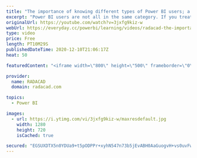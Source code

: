 ```yaml
---
title: "The importance of knowing different types of Power BI users; a governance approach"
excerpt: "Power BI users are not all in the same category. If you treat everyone the same, then you wouldn't have a successful Power BI adoption. You would likely spend too much on the training and gain much less of adoption. In this video, I'll explain what are the different types of users and what are proper"
originalUrl: https://youtube.com/watch?v=3jxfg9kiz-w
webUrl: https://everyday.cc/powerbi/learning/videos/radacad-the-importance-of-knowing-different-types-of-power-bi-users-a-governance-approach/
type: video
price: Free
length: PT10M29S
publishedDateTime: 2020-12-10T21:06:17Z
heat: 50

featuredContent: "<iframe width=\"800\" height=\"500\" frameborder=\"0\" src=\"https://www.youtube.com/embed/3jxfg9kiz-w\" allow=\"accelerometer; autoplay; encrypted-media; gyroscope; picture-in-picture\" allowfullscreen></iframe>"

provider:
  name: RADACAD
  domain: radacad.com

topics:
  - Power BI

images:
  - url: https://i.ytimg.com/vi/3jxfg9kiz-w/maxresdefault.jpg
    width: 1280
    height: 720
    isCached: true

secured: "EGSUXDTX5n0YDUa9+t5pODPPr+xyhN547n73b5jEvABH0AaGuogvH+vs0uvFwj6+Btaga0T/eYuFTs1Rqg5C7MmqR0EYtyV/QmJW1HqSithrfSh2vUT6gRB1ct+bI8ltJnVb3a82yhxSM7eRafLtg1SLZXbZMGEx3vBg/xq6QIJnB/+UJipT9NvndOKVZEt4Wv4999ay3ciMQyTofpvanE02NplaVkTYYiJgwx+/FQUoLkbthiPKacaZEdy8eVbuP3qTvD73CMRQB6KX5RgvJ2HPaWmeNMmHMpSmDqAfZw8FursB8uEGCjRVuIq8mHnCatqQu6J4jdNr8Z0WN+DoXRLE7KLAmMgMVkSUjwV1RkGWIAPI3SRegjneGZBpyIZ4Xl/Dl/C5ZEYznIt6V1Z0dPKWK/oQQKPdvDcbCuq4eBQ=;tOD3E7FrJxzUI9ncPnS0aA=="
---
```



